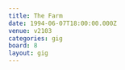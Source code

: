 ```yaml
---
title: The Farm
date: 1994-06-07T18:00:00.000Z
venue: v2103
categories: gig
board: 8
layout: gig
---
```

